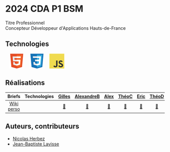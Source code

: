 # 2024 CDA P1 BSM

Titre Professionnel  
Concepteur Développeur d'Applications
Hauts-de-France

## Technologies

&nbsp;&nbsp;
![img_html](./profile/img/html.svg)
&nbsp;&nbsp;
![img_css](./profile/img/css.svg)
&nbsp;&nbsp;
![img_javascript](./profile/img/javascript.svg)

## Réalisations

| Briefs | Technologies | <a href="https://github.com/selligmada">Gilles</a> | <a href="https://github.com/areo-h">AlexandreB</a> | <a href="https://github.com/JunkBezoul">Alex</a> | <a href="https://github.com/Theo02-12">ThéoC</a> | <a href="https://github.com/Ericdsr">Eric</a> | <a href="https://github.com/Yokokorico">ThéoD</a> | <a href="https://github.com/viviengajac">Vivien</a> | <a href="https://github.com/Karl-Gavois">Karl</a> | <a href="https://github.com/kevin-ledez">Kévin</a> | <a href="https://github.com/Merlinovitch">AlexandreM</a> | <a href="https://github.com/Geoffrey184">Geoffrey</a> | <a href="https://github.com/NOTLimai">William</a> |
| :----: | :----: | :----: | :----: | :----: | :----: | :----: | :----: | :----: | :----: | :----: | :----: | :----: | :----: |
| [Wiki perso](https://github.com/orgs/2024-cda-boulogne/wiki-perso) |  | <a href="https://github.com/orgs/2024-cda-boulogne">🔗</a> | <a href="https://github.com/orgs/2024-cda-boulogne">🔗</a> | <a href="https://github.com/orgs/2024-cda-boulogne">🔗</a> | <a href="https://github.com/orgs/2024-cda-boulogne">🔗</a> | <a href="https://github.com/orgs/2024-cda-boulogne">🔗</a> | <a href="https://github.com/orgs/2024-cda-boulogne">🔗</a> | <a href="https://github.com/orgs/2024-cda-boulogne">🔗</a> | <a href="https://github.com/orgs/2024-cda-boulogne">🔗</a> | <a href="https://github.com/orgs/2024-cda-boulogne">🔗</a> | <a href="https://github.com/orgs/2024-cda-boulogne">🔗</a> | <a href="https://github.com/orgs/2024-cda-boulogne">🔗</a> | <a href="https://github.com/orgs/2024-cda-boulogne">🔗</a> |

## Auteurs, contributeurs

* [Nicolas Herbez](https://github.com/nicolas-herbez)
* [Jean-Baptiste Lavisse](https://github.com/jblavisse)
